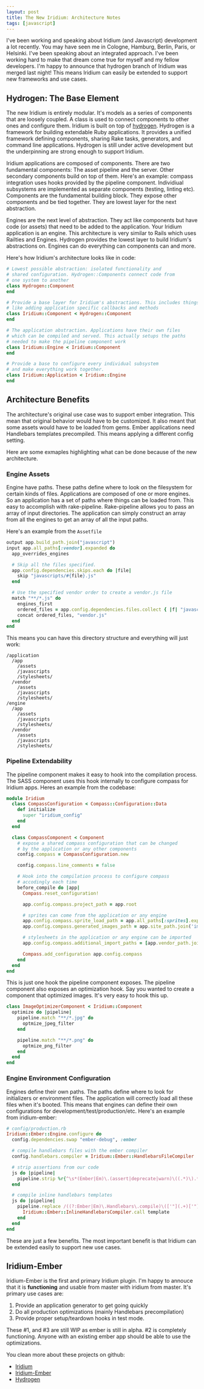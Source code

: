 ```yaml
---
layout: post
title: The New Iridium: Architecture Notes
tags: [javascript]
---
```


I've been working and speaking about Iridium (and Javascript)
development a lot recently. You may have seen me in Cologne, Hamburg,
Berlin, Paris, or Helsinki. I've been speaking about an integrated
approach. I've been working hard to make that dream come true for myself
and my fellow developers. I'm happy to announce that hydrogen branch of
Iridium was merged last night! This means Iridium can easily be extended
to support new frameworks and use cases.

## Hydrogen: The Base Element

The new Iridium is entirely modular. It's models as a series of
components that are loosely coupled. A class is used to connect
components to other ones and configure them. Iridium is built on top of
[hydrogen](https://github.com/radiumsoftware/hydrogen). Hydrogen is a
framework for building extendable Ruby applications. It provides a
unified framework defining components, sharing Rake tasks, generators,
and command line applications. Hydrogen is still under active
development but the underpinning are strong enough to support Iridium.

Iridium applications are composed of components. There are two
fundamental components: The asset pipeline and the server. Other
secondary components build on top of them. Here's an example:
compass integration uses hooks provided by the pipeline component.
Individiual subsystems are implemented as separate components (testing,
linting etc). Components are the fundamental building block. They
expose other components and be tied together. They are lowest layer for
the next abstraction.

Engines are the next level of abstraction. They act like components but
have code (or assets) that need to be added to the application. Your
Iridium application is an engine. This architecture is very similar to
Rails which uses Railties and Engines. Hydrogen provides the lowest
layer to build Iridium's abstractions on. Engines can do everything can
components can and more.

Here's how Iridium's architecture looks like in code:

```ruby
# Lowest possible abstraction: isolated functionality and
# shared configuration. Hydrogen::Components connect code from
# one system to another
class Hydrogen::Component
end

# Provide a base layer for Iridium's abstractions. This includes things
# like adding application specific callbacks and methods
class Iridium::Component < Hydrogen::Component
end

# The application abstraction. Applications have their own files
# which can be compiled and served. This actually setups the paths
# needed to make the pipeline component work
class Iridium::Engine < Iridium::Component
end

# Provide a base to configure every individual subsystem
# and make everything work together.
class Iridium::Application < Iridium::Engine
end
```

## Architecture Benefits

The architecture's original use case was to support ember integration.
This mean that original behavior would have to be customized. It also
meant that some assets would have to be loaded from gems. Ember
applications need Handlebars templates precompiled. This means applying
a different config setting. 

Here are some exmaples highlighting what can be done because of the new
architecture.

### Engine Assets

Engine have paths. These paths define where to look on the filesystem
for certain kinds of files. Applications are composed of one or more
engines. So an application has a set of paths where things can be loaded
from. This easy to accomplish with rake-pipeline. Rake-pipeline allows
you to pass an array of input directories. The application can simply
construct an array from all the engines to get an array of all the input
paths.

Here's an example from the `Assetfile`

```ruby
output app.build_path.join("javascript")
input app.all_paths[:vendor].expanded do
  app_overrides_engines

  # Skip all the files specified.
  app.config.dependencies.skips.each do |file|
    skip "javascripts/#{file}.js"
  end

  # Use the specified vendor order to create a vendor.js file
  match "**/*.js" do
    engines_first
    ordered_files = app.config.dependencies.files.collect { |f| "javascripts/#{f}.js" }
    concat ordered_files, "vendor.js"
  end
end
```

This means you can have this directory structure and everything will
just work:

```
/application
  /app
    /assets
    /javascripts
    /stylesheets/
  /vendor
    /assets
    /javascripts
    /stylesheets/
/engine
  /app
    /assets
    /javascripts
    /stylesheets/
  /vendor
    /assets
    /javascripts
    /stylesheets/
```

### Pipeline Extendability

The pipeline component makes it easy to hook into the compilation
process. The SASS component uses this hook internally to configure
compass for Iridium apps. Heres an example from the codebase:

```ruby
module Iridium
  class CompassConfiguration < Compass::Configuration::Data
    def initialize
      super "iridium_config"
    end
  end

  class CompassComponent < Component
    # expose a shared compass configuration that can be changed
    # by the application or any other components
    config.compass = CompassConfiguration.new

    config.compass.line_comments = false

    # Hook into the compilation process to configure compass 
    # accodingly each time
    before_compile do |app|
      Compass.reset_configuration!

      app.config.compass.project_path = app.root

      # sprites can come from the application or any engine
      app.config.compass.sprite_load_path = app.all_paths[:sprites].expanded
      app.config.compass.generated_images_path = app.site_path.join('images').to_s

      # stylesheets in the application or any engine can be imported
      app.config.compass.additional_import_paths = [app.vendor_path.join("stylesheets")]

      Compass.add_configuration app.config.compass
    end
  end
end
```

This is just one hook the pipeline component exposes. The pipeline
component also exposes an optimization hook. Say you wanted to create a
component that optimized images. It's very easy to hook this up.

```ruby
class ImageOptimizerComponent < Iridium::Component
  optimize do |pipeline|
    pipeline.match "**/*.jpg" do
      optmize_jpeg_filter
    end

    pipeline.match "**/*.png" do
      optmize_png_filter
    end
  end
end
```

### Engine Environment Configuration

Engines define their own paths. The paths define where to look for
initializers or environment files. The application will correctly load
all these files when it's booted. This means that engines can define
their own configurations for development/test/production/etc. Here's an
example from iridium-ember:

```ruby
# config/production.rb
Iridium::Ember::Engine.configure do
  config.dependencies.swap "ember-debug", :ember

  # compile handlebars files with the ember compiler
  config.handlebars.compiler = Iridium::Ember::HandlebarsFileCompiler

  # strip assertions from our code
  js do |pipeline|
    pipeline.strip %r{^\s*(Ember|Em)\.(assert|deprecate|warn)\((.*)\).*$}
  end

  # compile inline handlebars templates
  js do |pipeline|
    pipeline.replace /((?:Ember|Em)\.Handlebars\.compile)\(['"](.+)['"]\)/ do |foo, _, template|
      Iridium::Ember::InlineHandlebarsCompiler.call template
    end
  end
end
```

These are just a few benefits. The most important benefit is that
Iridium can be extended easily to support new use cases.

## Iridium-Ember

Iridium-Ember is the first and primary Iridium plugin. I'm happy to
annouce that it is **functioning** and usable from master with iridium
from master. It's primary use cases are:

1. Provide an application generator to get going quickly
2. Do all production optimizations (mainly Handlebars precompilation)
3. Provide proper setup/teardown hooks in test mode.

These #1, and #3 are still WIP as ember is still in alpha. #2 is
completely functioning. Anyone with an existing ember app should be able
to use the optimizations.

You clean more about these projects on github:

* [Iridium](https://github.com/radiumsoftware/iridium)
* [Iridium-Ember](https://github.com/radiumsoftware/iridium-ember)
* [Hydrogen](https://github.com/radiumsoftware/hydrogen)
